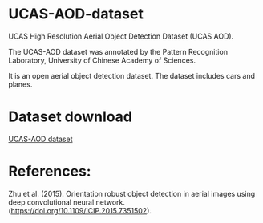 # UCAS-AOD-dataset

UCAS High Resolution Aerial Object Detection Dataset (UCAS AOD).

The UCAS-AOD dataset was annotated by the Pattern Recognition Laboratory, University of Chinese Academy of Sciences.

It is an open aerial object detection dataset. The dataset includes cars and planes.

# Dataset download
[UCAS-AOD dataset](https://pan.baidu.com/s/1zVk-sZYOd0YWdhezUFdtdg)

# References:
Zhu et al. (2015). Orientation robust object detection in aerial images using deep convolutional neural network. (https://doi.org/10.1109/ICIP.2015.7351502).
